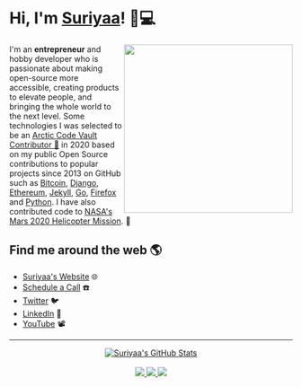 # Hi, I'm [Suriyaa](https://www.suriyaa.tk)! 👋💻

<!--
**suriyaa/suriyaa** is a ✨ _special_ ✨ repository because its `README.md` (this file) appears on your GitHub profile.
-->

<a href="https://github.com/sponsors/suriyaa"><img align="right" width="300" height="300" src="https://github.com/suriyaa/suriyaa/blob/master/Fintechtocat.png?raw=true"></a>
I'm an **entrepreneur** and hobby developer who is passionate about making open-source more accessible, creating products to elevate people, and bringing the whole world to the next level. Some technologies I was selected to be an <a href="https://archiveprogram.github.com/">Arctic Code Vault Contributor 🌟</a> in 2020 based on my public Open Source contributions to popular projects since 2013 on GitHub such as [Bitcoin](https://bitcoin.org/en/), [Django](https://www.djangoproject.com), [Ethereum](https://ethereum.org/en/), [Jekyll](https://jekyllrb.com), [Go](https://golang.org), [Firefox](https://www.mozilla.org/en-US/firefox/) and [Python](https://www.python.org). I have also contributed code to [NASA's Mars 2020 Helicopter Mission](https://github.com/readme/nasa-ingenuity-helicopter). :rocket:

## Find me around the web 🌎
- [Suriyaa's Website](https://about.suriyaa.tk) 🌐
- [Schedule a Call](https://clarity.fm/suriyaasundararuban) :phone:
- [Twitter](https://twitter.com/SuriyaaKudoIsc) :bird:
- [LinkedIn](https://linkedin.com/in/suriyaakudo) 💼
- [YouTube](https://www.youtube.com/channel/UCBQ4OF7weja_jInXGnJVbkg) 📽 

----

<p align="center">
  <a href="https://github.com/suriyaa">
    <img src="https://github-readme-stats.vercel.app/api?username=suriyaa&hide=commits&count_private=true&show_icons=true" alt="Suriyaa's GitHub Stats">
  </a>
  <br><br>
    <a href="https://badges.pufler.dev">
    <img src="https://badges.pufler.dev/years/suriyaa?style=flat-square&color=blue&logo=github">
  </a>
  <a href="https://github.com/suriyaa?tab=repositories">
    <img src="https://badges.pufler.dev/repos/suriyaa?style=flat-square&color=blue&logo=github">
  </a>
  <a href="https://gist.github.com/suriyaa">
    <img src="https://badges.pufler.dev/gists/suriyaa?style=flat-square&color=blue&logo=github">
  </a>
</p>
